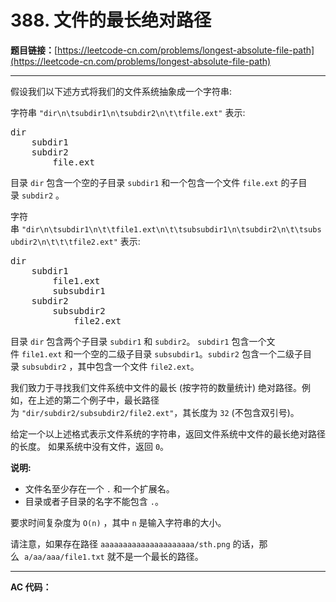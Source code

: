 # 388. 文件的最长绝对路径

**题目链接：**[https://leetcode-cn.com/problems/longest-absolute-file-path](https://leetcode-cn.com/problems/longest-absolute-file-path)

---

<div class="content__1Y2H">
 <div class="notranslate">
  <p>假设我们以下述方式将我们的文件系统抽象成一个字符串:</p> 
  <p>字符串&nbsp;<code>"dir\n\tsubdir1\n\tsubdir2\n\t\tfile.ext"</code> 表示:</p> 
  <pre class="language-text">dir
    subdir1
    subdir2
        file.ext
</pre> 
  <p>目录&nbsp;<code>dir</code> 包含一个空的子目录&nbsp;<code>subdir1</code> 和一个包含一个文件&nbsp;<code>file.ext</code>&nbsp;的子目录&nbsp;<code>subdir2</code> 。</p> 
  <p>字符串&nbsp;<code>"dir\n\tsubdir1\n\t\tfile1.ext\n\t\tsubsubdir1\n\tsubdir2\n\t\tsubsubdir2\n\t\t\tfile2.ext"</code> 表示:</p> 
  <pre class="language-text">dir
    subdir1
        file1.ext
        subsubdir1
    subdir2
        subsubdir2
            file2.ext
</pre> 
  <p>目录&nbsp;<code>dir</code> 包含两个子目录 <code>subdir1</code> 和&nbsp;<code>subdir2</code>。&nbsp;<code>subdir1</code> 包含一个文件&nbsp;<code>file1.ext</code> 和一个空的二级子目录 <code>subsubdir1</code>。<code>subdir2</code> 包含一个二级子目录&nbsp;<code>subsubdir2</code> ，其中包含一个文件&nbsp;<code>file2.ext</code>。</p> 
  <p>我们致力于寻找我们文件系统中文件的最长 (按字符的数量统计) 绝对路径。例如，在上述的第二个例子中，最长路径为&nbsp;<code>"dir/subdir2/subsubdir2/file2.ext"</code>，其长度为&nbsp;<code>32</code> (不包含双引号)。</p> 
  <p>给定一个以上述格式表示文件系统的字符串，返回文件系统中文件的最长绝对路径的长度。 如果系统中没有文件，返回&nbsp;<code>0</code>。</p> 
  <p><strong>说明:</strong></p> 
  <ul> 
   <li>文件名至少存在一个&nbsp;<code>.</code> 和一个扩展名。</li> 
   <li>目录或者子目录的名字不能包含&nbsp;<code>.</code>。</li> 
  </ul> 
  <p>要求时间复杂度为&nbsp;<code>O(n)</code>&nbsp;，其中&nbsp;<code>n</code> 是输入字符串的大小。</p> 
  <p>请注意，如果存在路径&nbsp;<code>aaaaaaaaaaaaaaaaaaaaa/sth.png</code>&nbsp;的话，那么&nbsp;&nbsp;<code>a/aa/aaa/file1.txt</code>&nbsp;就不是一个最长的路径。</p> 
 </div>
</div>

---

**AC 代码：**

```java

```